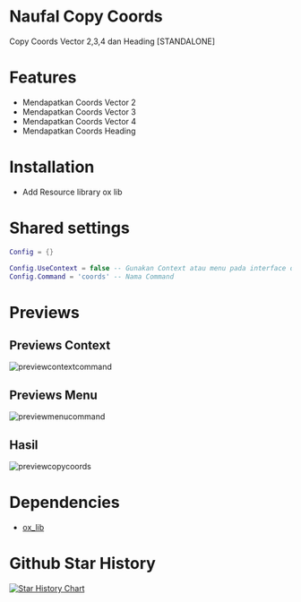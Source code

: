 # Naufal Copy Coords

Copy Coords Vector 2,3,4 dan Heading [STANDALONE]

# Features 
- Mendapatkan Coords Vector 2 
- Mendapatkan Coords Vector 3
- Mendapatkan Coords Vector 4
- Mendapatkan Coords Heading 

# Installation
- Add Resource library ox lib

# Shared settings

```lua
Config = {}

Config.UseContext = false -- Gunakan Context atau menu pada interface oxlib
Config.Command = 'coords' -- Nama Command 
```

# Previews 
## Previews Context

![previewcontextcommand](https://r2.fivemanage.com/WX5Hv6yMgODTgG2WF6rml/previewcontextcommand.png)

## Previews Menu

![previewmenucommand](https://r2.fivemanage.com/WX5Hv6yMgODTgG2WF6rml/previewmenucommand.png)

## Hasil

![previewcopycoords](https://r2.fivemanage.com/WX5Hv6yMgODTgG2WF6rml/previewcopycoords.png)

# Dependencies

- [ox_lib](https://github.com/overextended/ox_lib)

# Github Star History

[![Star History Chart](https://api.star-history.com/svg?repos=naufalmulyarizki/naufal-coords&type=Date)](https://star-history.com/#naufalmulyarizki/naufal-coords&Date)